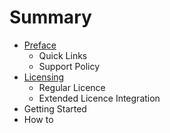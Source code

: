 # Summary

* [Preface](README.md)
   * Quick Links
   * Support Policy
* [Licensing](chapter1.md)
   * Regular Licence
   * Extended Licence Integration
* Getting Started
* How to

